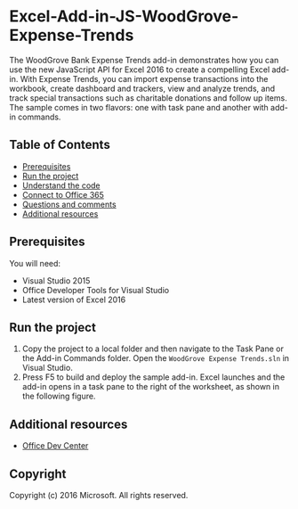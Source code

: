 # Excel-Add-in-JS-WoodGrove-Expense-Trends

The WoodGrove Bank Expense Trends add-in demonstrates how you can use the new JavaScript API for Excel 2016 to create a compelling Excel add-in. With Expense Trends, you can import expense transactions into the workbook, create dashboard and trackers, view and analyze trends, and track special transactions such as charitable donations and follow up items. The sample comes in two flavors: one with task pane and another with add-in commands.

## Table of Contents

* [Prerequisites](#prerequisites)
* [Run the project](#run-the-project)
* [Understand the code](#understand-the-code)
* [Connect to Office 365](#connect-to-office-365)
* [Questions and comments](#questions-and-comments)
* [Additional resources](#additional-resources)

## Prerequisites

You will need:

* Visual Studio 2015
* Office Developer Tools for Visual Studio
* Latest version of Excel 2016

## Run the project

1. Copy the project to a local folder and then navigate to the Task Pane or the Add-in Commands folder. Open the `WoodGrove Expense Trends.sln` in Visual Studio.
2. Press F5 to build and deploy the sample add-in. Excel launches and the add-in opens in a task pane to the right of the worksheet, as shown in the following figure.

## Additional resources

* [Office Dev Center](http://dev.office.com/)

## Copyright
Copyright (c) 2016 Microsoft. All rights reserved.

